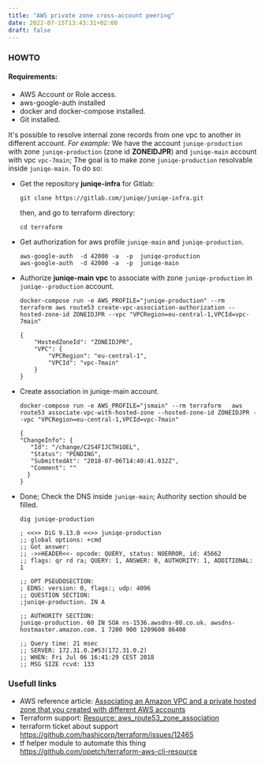 ```yaml
---
title: "AWS private zone cross-account peering"
date: 2022-07-15T13:43:31+02:00
draft: false
---
```


### HOWTO

#### Requirements:

- AWS Account or Role access.
- aws-google-auth installed
- docker and docker-compose installed.
- Git installed.

It's possible to resolve internal zone records from one vpc to another in different account.
*For example:*
We have the account `juniqe-production` with zone `juniqe-production` (zone id **ZONEIDJPR**) and `juniqe-main` account
with vpc `vpc-7main`; The goal is to make zone `juniqe-production` resolvable inside `juniqe-main`.
To do so:

- Get the repository **juniqe-infra** for Gitlab:
    ```
    git clone https://gitlab.com/juniqe/juniqe-infra.git
    ```
  then, and go to terraform directory:
    ```
    cd terraform
    ```
- Get authorization for aws profile `juniqe-main` and `juniqe-production`.
    ```
    aws-google-auth  -d 42000 -a  -p  juniqe-production
    aws-google-auth  -d 42000 -a  -p  juniqe-main
    ```
- Authorize **juniqe-main vpc** to associate with zone `juniqe-production` in `juniqe--production` account.
    ```
    docker-compose run -e AWS_PROFILE="juniqe-production" --rm terraform aws route53 create-vpc-association-authorization --hosted-zone-id ZONEIDJPR --vpc "VPCRegion=eu-central-1,VPCId=vpc-7main"
        
    {
        "HostedZoneId": "ZONEIDJPR",
        "VPC": {
            "VPCRegion": "eu-central-1",
            "VPCId": "vpc-7main"
        }
    }
    ```
- Create association in juniqe-main account.
  ```
  docker-compose run -e AWS_PROFILE="jsmain" --rm terraform   aws route53 associate-vpc-with-hosted-zone --hosted-zone-id ZONEIDJPR --vpc "VPCRegion=eu-central-1,VPCId=vpc-7main"
  
  {
  "ChangeInfo": {
     "Id": "/change/C2S4FIJCTH1OEL",
     "Status": "PENDING",
     "SubmittedAt": "2018-07-06T14:40:41.032Z",
     "Comment": ""
    }
  }
  ```
- Done; Check the DNS inside `juniqe-main`; Authority section should be filled.
  ```
  dig juniqe-production 
  
  ; <<>> DiG 9.13.0 <<>> juniqe-production
  ;; global options: +cmd
  ;; Got answer:
  ;; ->>HEADER<<- opcode: QUERY, status: NOERROR, id: 45662
  ;; flags: qr rd ra; QUERY: 1, ANSWER: 0, AUTHORITY: 1, ADDITIONAL: 1
  
  ;; OPT PSEUDOSECTION:
  ; EDNS: version: 0, flags:; udp: 4096
  ;; QUESTION SECTION:
  ;juniqe-production. IN A
  
  ;; AUTHORITY SECTION:
  juniqe-production. 60 IN SOA ns-1536.awsdns-00.co.uk. awsdns-hostmaster.amazon.com. 1 7200 900 1209600 86400

  ;; Query time: 21 msec
  ;; SERVER: 172.31.0.2#53(172.31.0.2)
  ;; WHEN: Fri Jul 06 16:41:29 CEST 2018
  ;; MSG SIZE rcvd: 133
  ```
### Usefull links
- AWS reference article: [Associating an Amazon VPC and a private hosted zone that you created with different AWS accounts](https://docs.aws.amazon.com/Route53/latest/DeveloperGuide/hosted-zone-private-associate-vpcs-different-accounts.html)
- Terraform support: [Resource: aws_route53_zone_association](https://registry.terraform.io/providers/hashicorp/aws/latest/docs/resources/route53_zone_association)
- terraform ticket about support https://github.com/hashicorp/terraform/issues/12465
- tf helper module to automate this thing https://github.com/opetch/terraform-aws-cli-resource